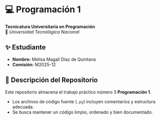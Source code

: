 # 💻 Programación 1  
**Tecnicatura Universitaria en Programación**  
📍 *Universidad Tecnológica Nacional*  

## ✨ Estudiante  
- **Nombre:** Melisa Magalí Díaz de Quintana
- **Comisión:** M2025-12  

## 📂 Descripción del Repositorio  
Este repositorio almacena el trabajo práctico número 3 **Programación 1**.  

- Los archivos de código fuente (`.py`) incluyen comentarios y estructura adecuada.  
- Se busca mantener un código limpio, ordenado y bien documentado.  

